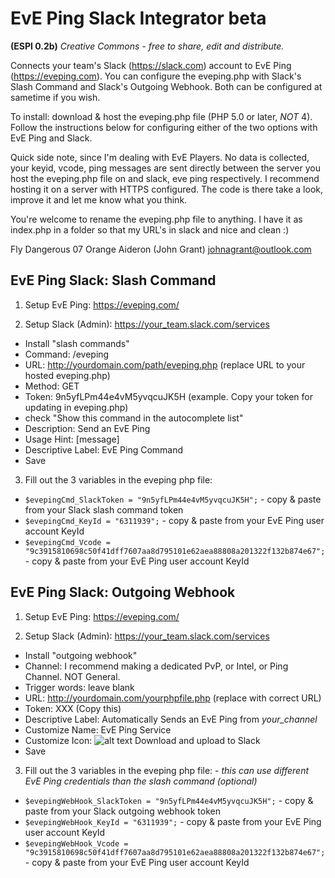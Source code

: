 
# EvE Ping Slack Integrator beta
**(ESPI 0.2b)**
*Creative Commons - free to share, edit and distribute.*

Connects your team's Slack (https://slack.com) account to EvE Ping (https://eveping.com). You can configure the eveping.php with Slack's Slash Command and Slack's Outgoing Webhook. Both can be configured at sametime if you wish.

To install: download & host the eveping.php file (PHP 5.0 or later, _NOT_ 4). Follow the instructions below for configuring either of the two options with EvE Ping and Slack.

Quick side note, since I'm dealing with EvE Players. No data is collected, your keyid, vcode, ping messages are sent directly between the server you host the eveping.php file on and slack, eve ping respectively. I recommend hosting it on a server with HTTPS configured. The code is there take a look, improve it and let me know what you think.

You're welcome to rename the eveping.php file to anything. I have it as index.php in a folder so that my URL's in slack and nice and clean :)

Fly Dangerous 07
Orange Aideron (John Grant)
johnagrant@outlook.com

## EvE Ping Slack: Slash Command

1. Setup EvE Ping: https://eveping.com/

2. Setup Slack (Admin): https://your_team.slack.com/services
  * Install "slash commands"
  * Command: /eveping
  * URL: http://yourdomain.com/path/eveping.php (replace URL to your hosted eveping.php)
  * Method: GET
  * Token: 9n5yfLPm44e4vM5yvqcuJK5H (example. Copy your token for updating in eveping.php)
  * check "Show this command in the autocomplete list"
  * Description: Send an EvE Ping
  * Usage Hint: [message]
  * Descriptive Label: EvE Ping Command
  * Save

3. Fill out the 3 variables in the eveping php file:
*  ` $evepingCmd_SlackToken = "9n5yfLPm44e4vM5yvqcuJK5H"; ` - copy & paste from your Slack slash command token
*  ` $evepingCmd_KeyId = "6311939"; ` - copy & paste from your EvE Ping user account KeyId
*  ` $evepingCmd_Vcode = "9c3915810698c50f41dff7607aa8d795101e62aea88808a201322f132b874e67"; ` - copy & paste from your EvE Ping user account KeyId

## EvE Ping Slack: Outgoing Webhook 

1. Setup EvE Ping: https://eveping.com/

2. Setup Slack (Admin): https://your_team.slack.com/services
  * Install "outgoing webhook"
  * Channel: I recommend making a dedicated PvP, or Intel, or Ping Channel. NOT General.
  * Trigger words: leave blank
  * URL: http://yourdomain.com/yourphpfile.php (replace with correct URL)
  * Token: XXX (Copy this)
  * Descriptive Label: Automatically Sends an EvE Ping from *your_channel*
  * Customize Name: EvE Ping Service
  * Customize Icon: 
![alt text](http://tinyurl.com/obrne6x "EvE Ping Logo") 
Download and upload to Slack
  * Save
  
3. Fill out the 3 variables in the eveping php file: - *this can use different EvE Ping credentials than the slash command (optional)*
*  ` $evepingWebHook_SlackToken = "9n5yfLPm44e4vM5yvqcuJK5H"; ` - copy & paste from your Slack outgoing webhook token
*  ` $evepingWebHook_KeyId = "6311939"; ` - copy & paste from your EvE Ping user account KeyId
*  ` $evepingWebHook_Vcode = "9c3915810698c50f41dff7607aa8d795101e62aea88808a201322f132b874e67"; ` - copy & paste from your EvE Ping user account KeyId
